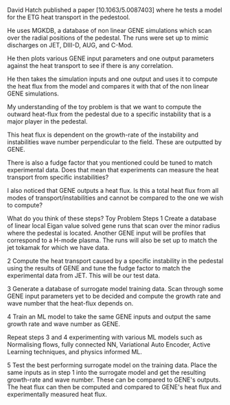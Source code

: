 David Hatch published a paper [10.1063/5.0087403] where he tests a model for the ETG heat transport in the pedestool.

He uses MGKDB, a database of non linear GENE simulations which scan over the radial positions of the pedestal. The runs were set up to mimic discharges on JET, DIII-D, AUG, and C-Mod.

He then plots various GENE input parameters and one output parameters against the heat transport to see if there is any correlation. 

He then takes the simulation inputs and one output and uses it to compute the heat flux from the model and compares it with that of the non linear GENE simulations.




My understanding of the toy problem is that we want to compute the outward heat-flux from the pedestal due to a specific instability that is a major player in the pedestal.

This heat flux is dependent on the growth-rate of the instability and instabilities wave number perpendicular to the field. These are outputted by GENE.

There is also a fudge factor that you mentioned could be tuned to match experimental data. Does that mean that experiments can measure the heat transport from specific instabilities?

I also noticed that GENE outputs a heat flux. Is this a total heat flux from all modes of transport/instabilities and cannot be compared to the one we wish to compute?

What do you think of these steps?
Toy Problem Steps
 1 Create a database of linear local Eigan value solved gene runs that scan over the minor radius where the pedestal is located. Another GENE input will be profiles that correspond to a H-mode plasma. The runs will also be set up to match the jet tokamak for which we have data.

2 Compute the heat transport caused by a specific instability in the pedestal using the results of GENE and tune the fudge factor to match the experimental data from JET. This will be our test data. 

3 Generate a database of surrogate model training data. Scan through some GENE input parameters yet to be decided and compute the growth rate and wave number that the heat-flux depends on. 

4 Train an ML model to take the same GENE inputs and output the same growth rate and wave number as GENE.

Repeat steps 3 and 4 experimenting with various ML models such as Normalising flows, fully connected NN, Variational Auto Encoder, Active Learning techniques, and physics informed ML.

5 Test the best performing surrogate model on the training data. Place the same inputs as in step 1 into the surrogate model and get the resulting growth-rate and wave number. These can be compared to GENE's outputs. The heat flux can then be computed and compared to GENE's heat flux and experimentally measured heat flux. 